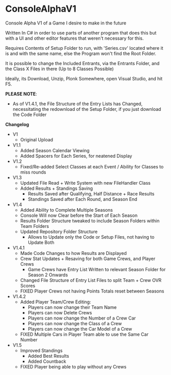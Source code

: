 # ConsoleAlphaV1
Console Alpha V1 of a Game I desire to make in the future

Written In C# in order to use parts of another program that does this but with a UI and other editor features that weren't necessary for this.

Requires Contents of Setup Folder to run, with 'Series.csv' located where it is and with the same name, else the Program won't find the Root Folder.

It is possible to change the Included Entrants, via the Entrants Folder, and the Class X Files in there (Up to 8 Classes Possible)

Ideally, its Download, Unzip, Plonk Somewhere, open Visual Studio, and hit F5.

**PLEASE NOTE**:
* As of V1.4.1, the File Structure of the Entry Lists has Changed, necessitating the redownload of the Setup Folder, if you just download the Code Folder


**Changelog**
* V1
  - Original Upload
* V1.1
  - Added Season Calendar Viewing
  - Added Spacers for Each Series, for neatened Display
* V1.2
  - Fixed/Re-added Select Classes at each Event / Ability for Classes to miss rounds
* V1.3
  - Updated File Read + Write System with new FileHandler Class
  - Added Results + Standings Saving
    - Results Saved after Qualifying, Half Distance + Race Results
    - Standings Saved after Each Round, and Season End
* V1.4
  - Added Ability to Complete Multiple Seasons
  - Console Will now Clear before the Start of Each Season
  - Results Folder Structure tweaked to include Season Folders within Team Folders
  - Updated Repository Folder Structure
    - Allows to Update only the Code or Setup Files, not having to Update Both
* V1.4.1
  - Made Code Changes to how Results are Displayed
  - Crew Stat Updates + Resaving for both Game Crews, and Player Crews
    - Game Crews have Entry List Written to relevant Season Folder for Season 2 Onwards
  - Changed File Structure of Entry List Files to split Team + Crew OVR Scores
  - FIXED Player Crews not having Points Totals reset between Seasons
* V1.4.2
  - Added Player Team/Crew Editing:
    - Players can now change their Team Name
    - Players can now Delete Crews
    - Players can now change the Number of a Crew Car 
    - Players can now change the Class of a Crew
    - Players can now change the Car Model of a Crew
  - FIXED Multiple Cars in Player Team able to use the Same Car Number
* V1.5
  - Improved Standings
    - Added Best Results
    - Added Countback
  - FIXED Player being able to play without any Crews
